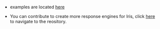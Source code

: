 







 - examples are located [here](https://github.com/iris-contrib/examples/tree/master/template_engines/) 

- You can contribute to create more response engines for Iris, click [here](https://github.com/iris-contrib/response) to navigate to the reository. 